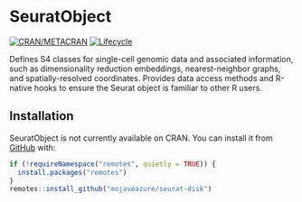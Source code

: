 
<!-- README.md is generated from README.Rmd. Please edit that file -->

# SeuratObject

<!-- badges: start -->

[![CRAN/METACRAN](https://img.shields.io/cran/v/SeuratObject)](https://cran.r-project.org/package=SeuratObject)
[![Lifecycle](https://img.shields.io/badge/lifecycle-experimental-orange.svg)](https://github.com/mojaveazure/seurat-object)
<!-- badges: end -->

Defines S4 classes for single-cell genomic data and associated
information, such as dimensionality reduction embeddings,
nearest-neighbor graphs, and spatially-resolved coordinates. Provides
data access methods and R-native hooks to ensure the Seurat object is
familiar to other R users.

## Installation

SeuratObject is not currently available on CRAN. You can install it from
[GitHub](https://github.com/mojaveazure/seurat-object) with:

``` r
if (!requireNamespace("remotes", quietly = TRUE)) {
  install.packages("remotes")
}
remotes::install_github("mojaveazure/seurat-disk")
```
